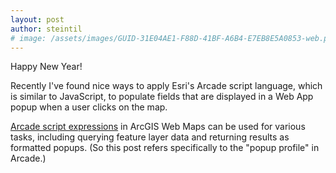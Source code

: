 ```yaml
---
layout: post
author: steintil
# image: /assets/images/GUID-31E04AE1-F88D-41BF-A6B4-E7EB8E5A0853-web.png
---
```


Happy New Year!

Recently I've found nice ways to apply Esri's Arcade script language, which is similar to JavaScript, to populate fields that are displayed in a Web App popup when a user clicks on the map.

[Arcade script expressions](https://developers.arcgis.com/arcade/) in ArcGIS Web Maps can be used for various tasks, including querying feature layer data and returning results as formatted popups. (So this post refers specifically to the "popup profile" in Arcade.)
